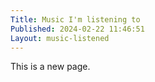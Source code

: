 ```yaml
---
Title: Music I'm listening to
Published: 2024-02-22 11:46:51
Layout: music-listened
---
```

This is a new page.
